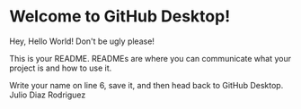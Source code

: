 # Welcome to GitHub Desktop!

Hey, Hello World!
Don't be ugly please!

This is your README. READMEs are where you can communicate what your project is and how to use it.

Write your name on line 6, save it, and then head back to GitHub Desktop.
Julio Diaz Rodriguez
